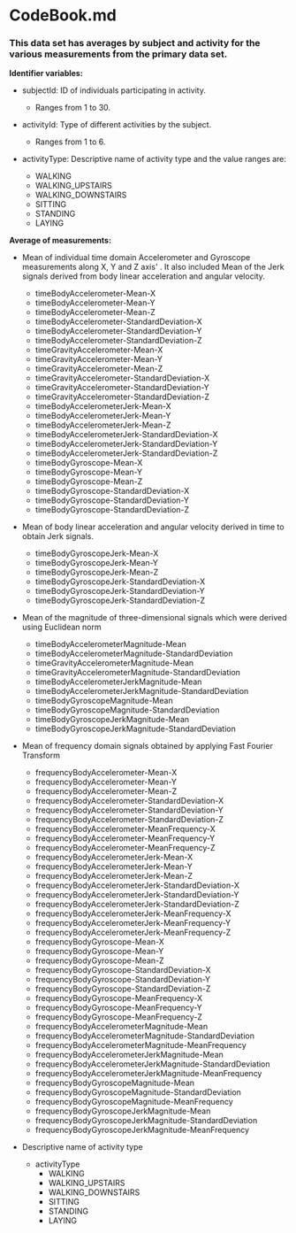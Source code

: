 # CodeBook.md

### This data set has averages by subject and activity for the various measurements from the primary data set.

**Identifier variables:**
* subjectId: ID of individuals participating in activity. 
  * Ranges from 1 to 30.

* activityId: Type of different activities by the subject. 
  * Ranges from 1 to 6.

* activityType: Descriptive name of activity type and the value ranges are:
  * WALKING
  * WALKING_UPSTAIRS
  * WALKING_DOWNSTAIRS
  * SITTING
  * STANDING
  * LAYING

**Average of measurements:**
* Mean of individual time domain Accelerometer and Gyroscope measurements along X, Y and Z axis' . It also included Mean of the Jerk signals derived from body linear acceleration and angular velocity.
  * timeBodyAccelerometer-Mean-X
  * timeBodyAccelerometer-Mean-Y
  * timeBodyAccelerometer-Mean-Z
  * timeBodyAccelerometer-StandardDeviation-X
  * timeBodyAccelerometer-StandardDeviation-Y
  * timeBodyAccelerometer-StandardDeviation-Z
  * timeGravityAccelerometer-Mean-X
  * timeGravityAccelerometer-Mean-Y
  * timeGravityAccelerometer-Mean-Z
  * timeGravityAccelerometer-StandardDeviation-X
  * timeGravityAccelerometer-StandardDeviation-Y
  * timeGravityAccelerometer-StandardDeviation-Z
  * timeBodyAccelerometerJerk-Mean-X
  * timeBodyAccelerometerJerk-Mean-Y
  * timeBodyAccelerometerJerk-Mean-Z
  * timeBodyAccelerometerJerk-StandardDeviation-X
  * timeBodyAccelerometerJerk-StandardDeviation-Y
  * timeBodyAccelerometerJerk-StandardDeviation-Z
  * timeBodyGyroscope-Mean-X
  * timeBodyGyroscope-Mean-Y
  * timeBodyGyroscope-Mean-Z
  * timeBodyGyroscope-StandardDeviation-X
  * timeBodyGyroscope-StandardDeviation-Y
  * timeBodyGyroscope-StandardDeviation-Z

* Mean of body linear acceleration and angular velocity derived in time to obtain Jerk signals. 
  * timeBodyGyroscopeJerk-Mean-X
  * timeBodyGyroscopeJerk-Mean-Y
  * timeBodyGyroscopeJerk-Mean-Z
  * timeBodyGyroscopeJerk-StandardDeviation-X
  * timeBodyGyroscopeJerk-StandardDeviation-Y
  * timeBodyGyroscopeJerk-StandardDeviation-Z

* Mean of the magnitude of three-dimensional signals which were derived using Euclidean norm
  * timeBodyAccelerometerMagnitude-Mean
  * timeBodyAccelerometerMagnitude-StandardDeviation
  * timeGravityAccelerometerMagnitude-Mean
  * timeGravityAccelerometerMagnitude-StandardDeviation
  * timeBodyAccelerometerJerkMagnitude-Mean
  * timeBodyAccelerometerJerkMagnitude-StandardDeviation
  * timeBodyGyroscopeMagnitude-Mean
  * timeBodyGyroscopeMagnitude-StandardDeviation
  * timeBodyGyroscopeJerkMagnitude-Mean
  * timeBodyGyroscopeJerkMagnitude-StandardDeviation

* Mean of frequency domain signals obtained by applying Fast Fourier Transform
  * frequencyBodyAccelerometer-Mean-X
  * frequencyBodyAccelerometer-Mean-Y
  * frequencyBodyAccelerometer-Mean-Z
  * frequencyBodyAccelerometer-StandardDeviation-X
  * frequencyBodyAccelerometer-StandardDeviation-Y
  * frequencyBodyAccelerometer-StandardDeviation-Z
  * frequencyBodyAccelerometer-MeanFrequency-X
  * frequencyBodyAccelerometer-MeanFrequency-Y
  * frequencyBodyAccelerometer-MeanFrequency-Z
  * frequencyBodyAccelerometerJerk-Mean-X
  * frequencyBodyAccelerometerJerk-Mean-Y
  * frequencyBodyAccelerometerJerk-Mean-Z
  * frequencyBodyAccelerometerJerk-StandardDeviation-X
  * frequencyBodyAccelerometerJerk-StandardDeviation-Y
  * frequencyBodyAccelerometerJerk-StandardDeviation-Z
  * frequencyBodyAccelerometerJerk-MeanFrequency-X
  * frequencyBodyAccelerometerJerk-MeanFrequency-Y
  * frequencyBodyAccelerometerJerk-MeanFrequency-Z
  * frequencyBodyGyroscope-Mean-X
  * frequencyBodyGyroscope-Mean-Y
  * frequencyBodyGyroscope-Mean-Z
  * frequencyBodyGyroscope-StandardDeviation-X
  * frequencyBodyGyroscope-StandardDeviation-Y
  * frequencyBodyGyroscope-StandardDeviation-Z
  * frequencyBodyGyroscope-MeanFrequency-X
  * frequencyBodyGyroscope-MeanFrequency-Y
  * frequencyBodyGyroscope-MeanFrequency-Z
  * frequencyBodyAccelerometerMagnitude-Mean
  * frequencyBodyAccelerometerMagnitude-StandardDeviation
  * frequencyBodyAccelerometerMagnitude-MeanFrequency
  * frequencyBodyAccelerometerJerkMagnitude-Mean
  * frequencyBodyAccelerometerJerkMagnitude-StandardDeviation
  * frequencyBodyAccelerometerJerkMagnitude-MeanFrequency
  * frequencyBodyGyroscopeMagnitude-Mean
  * frequencyBodyGyroscopeMagnitude-StandardDeviation
  * frequencyBodyGyroscopeMagnitude-MeanFrequency
  * frequencyBodyGyroscopeJerkMagnitude-Mean
  * frequencyBodyGyroscopeJerkMagnitude-StandardDeviation
  * frequencyBodyGyroscopeJerkMagnitude-MeanFrequency

* Descriptive name of activity type
  * activityType
    * WALKING
    * WALKING_UPSTAIRS
    * WALKING_DOWNSTAIRS
    * SITTING
    * STANDING
    * LAYING
